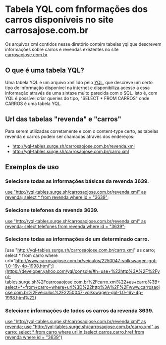 # Tabela YQL com fnformações dos carros disponíveis no site carrosajose.com.br

Os arquivos xml contidos nesse diretório contém tabelas yql que descrevem informações sobre carros e revendas existentes no site [carrosaojose.com.br](http://www.carrosaojose.com.br).

## O que é uma tabela YQL?

Uma tabela YQL é um arquivo xml lido pelo [YQL](https://developer.yahoo.com/yql/console/), que descreve um certo tipo de informação disponível na internet e disponibiliza acesso a essa informação através de uma sintaxe muito parecida com o SQL.
Isto é, com YQL é possível criar queries do tipo, "SELECT * FROM CARROS" onde CARROS é uma tabela YQL.

## Url das tabelas "revenda" e "carros"

Para serem utilizadas corretamente e com o content-type certo, as tabelas revenda e carros podem ser chamadas através dos endereços:

* http://yql-tables.surge.sh/carrosaojose.com.br/revenda.xml
* http://yql-tables.surge.sh/carrosaojose.com.br/carro.xml

## Exemplos de uso

### Selecione todas as informações básicas da revenda 3639.
[use "http://yql-tables.surge.sh/carrosaojose.com.br/revenda.xml" as revenda; select * from revenda where id = "3639";](https://developer.yahoo.com/yql/console/#h=use+%22http%3A%2F%2Fyql-tables.surge.sh%2Fcarrosaojose.com.br%2Frevenda.xml%22+as+revenda%3B+select+*+from+revenda+where+id+%3D+%223639%22%3B)

### Selecione telefones da revenda 3639.
[use "http://yql-tables.surge.sh/carrosaojose.com.br/revenda.xml" as revenda; select telefones from revenda where id = "3639";](https://developer.yahoo.com/yql/console/#h=use+%22http%3A%2F%2Fyql-tables.surge.sh%2Fcarrosaojose.com.br%2Frevenda.xml%22+as+revenda%3B+select+telefones+from+revenda+where+id+%3D+%223639%22%3B)

### Selecione todas as informações de um determinado carro.
[use "http://yql-tables.surge.sh/carrosaojose.com.br/carro.xml" as carro; select * from carro where url="http://www.carrosaojose.com.br/veiculos/2250047-volkswagen-gol-1.0-16v-4p-1998.html";](https://developer.yahoo.com/yql/console/#h=use+%22http%3A%2F%2Fyql-tables.surge.sh%2Fcarrosaojose.com.br%2Fcarro.xml%22+as+carro%3B+select+*+from+carro+where+url%3D%22http%3A%2F%2Fwww.carrosaojose.com.br%2Fveiculos%2F2250047-volkswagen-gol-1.0-16v-4p-1998.html%22)

### Selecione informações de todos os carros da revenda 3639.
[use "http://yql-tables.surge.sh/carrosaojose.com.br/revenda.xml" as revenda; use "http://yql-tables.surge.sh/carrosaojose.com.br/carro.xml" as carro; select * from carro where url in (select carros.carro.href from revenda where id = "3639")](https://developer.yahoo.com/yql/console/#h=use+%22http%3A%2F%2Fyql-tables.surge.sh%2Fcarrosaojose.com.br%2Frevenda.xml%22+as+revenda%3B+use+%22http%3A%2F%2Fyql-tables.surge.sh%2Fcarrosaojose.com.br%2Fcarro.xml%22+as+carro%3B+select+*+from+carro+where+url+in+\(select+carros.carro.href+from+revenda+where+id+%3D+%223639%22\))






